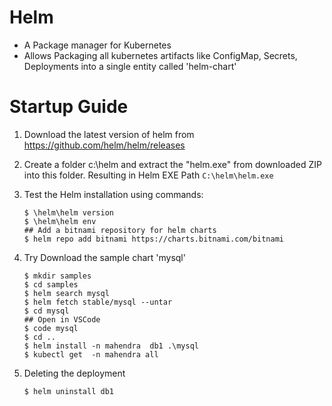 # Helm

- A Package manager for Kubernetes
- Allows Packaging all kubernetes artifacts like ConfigMap, Secrets, Deployments into a single entity called 'helm-chart'


# Startup Guide

1.  Download the latest version of helm from https://github.com/helm/helm/releases

2.  Create a folder c:\helm and extract the "helm.exe" from downloaded ZIP into this folder. Resulting in Helm EXE Path `C:\helm\helm.exe`

3.  Test the Helm installation using commands:

    ```
    $ \helm\helm version
    $ \helm\helm env
    ## Add a bitnami repository for helm charts
    $ helm repo add bitnami https://charts.bitnami.com/bitnami
    ```

4.  Try Download the sample chart 'mysql' 

    ```
    $ mkdir samples
    $ cd samples
    $ helm search mysql
    $ helm fetch stable/mysql --untar
    $ cd mysql
    ## Open in VSCode
    $ code mysql
    $ cd ..
    $ helm install -n mahendra  db1 .\mysql
    $ kubectl get  -n mahendra all
    ```

5.  Deleting the deployment

    ```
    $ helm uninstall db1
    ```